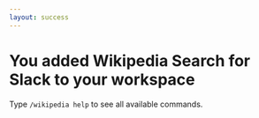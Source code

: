 ```yaml
---
layout: success
---
```


# You added Wikipedia Search for Slack to your workspace

Type `/wikipedia help` to see all available commands.

